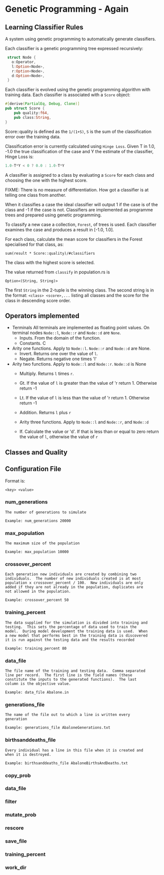# Genetic Programming - Again #

## Learning Classifier Rules

A system using genetic programming to automatically generate
classifiers.  

Each classifier is a genetic programming tree expressed recursively:

```rust
 struct Node {
   o:Operator,
   l:Option<Node>,
   r:Option<Node>,
   d:Option<Node>,
 }
```

Each classifier is evolved using the genetic programming algorithm
with training data. Each classifier is associated with  a `Score` object:

```rust
#[derive(PartialEq, Debug, Clone)]
pub struct Score {
    pub quality:f64,
    pub class:String,
}
```

Score::quality is defined as the `1/(1+S)`, `S` is the sum of the
classification error over the training data.

Classification error is currently calculated using `Hinge Loss`.
Given T in 1.0, -1.0 the true classification of the case and Y the
estimate of the classifier, Hinge Loss is:

```C
1.0-T*Y < 0 ? 0.0 : 1.0-T*Y
```

A classifier is assigned to a class by evaluating a `Score` for each
class and choosing the one with the highest score.

FIXME: There is no measure of differentiation.  How got a classifier
is at telling one class from another.

When it classifies a case the ideal classifier will output 1 if the
case is of the class and -1 if the case is not.  Classifiers are
implemented as programme trees and prepared using genetic programming.

To classify a new case a collection, `Forest`, of trees is used.  Each
classifier examines the case and produces a result in [-1.0, 1.0].

For each class, calculate the mean score for classifiers in the Forest
specialised for that class, as:


```
sum(result * Score::quality)/#classifiers
```

The class with the highest score is selected.

The value returned from `classify` in population.rs is 
```
Option<(String, String)>
```

The first `String` in the 2-tuple is the winning class.  The second
string is in the format: `<class> <score>,...` listing all classes and
the score for the class in descending score order.


## Operators implemented ##

* Terminals All terminals are implemented as floating point values.
  On terminal nodes `Node::l`, `Node::r` and `Node::d` are `None`.
   * Inputs. From the domain of the function.
   * Constants. C
* Arity one functions. Apply to `Node::l`. `Node::r` and `Node::d` are None.
   * Invert. Returns one over the value of `l`.
   * Negate. Returns negative one times 'l'
* Arity two functions. Apply to `Node::l` and `Node::r`. `Node::d` is None
   * Multiply. Returns `l` times `r`.
   * Gt. If the value of `l` is greater than the value of 'r return 1.
   Otherwise return -1

   * Lt. If the value of `l` is less than the value of 'r return 1.
     Otherwise return -1

   * Addition. Returns `l` plus `r`

   * Arity three functions.  Apply to `Node::l` and `Node::r`, and
     `Node::d`
   
   * If. Calculate the value or 'd'.  If that is less than or equal to
     zero return the value of `l`, otherwise the value of `r`

## Classes and Quality

## Configuration File

 Format is:

`<key> <value>`

### num_generations ###

    The number of generations to simulate 

    Example: num_generations 20000

### max_population ###

    The maximum size of the population

    Example: max_population 10000

### crossover_percent ###

    Each generation new individuals are created by combining two
    individuals.  The number of new individuals created is at most
    population x crossover_percent / 100.  New individuals are only
    added if they are not already in the population, duplicates are
    not allowed in the population.

    Example: crossover_percent 50

### training_percent ###

    The data supplied for the simulation is divided into training and
    testing.  This sets the percentage of data used to train the
    model.  During model development the training data is used.  When
    a new model that performs best in the training data is discovered
    it is run against the testing data and the results recorded

    Example: training_percent 80

### data_file ###

    The file name of the training and testing data.  Comma separated
    line per record.  The first line is the field names (these
    constitute the inputs to the generated functions).  The last
    column is the objective value.

    Example: data_file Abalone.in
    

### generations_file ###

    The name of the file out to which a line is written every
    generation

    Example: generations_file AbaloneGenerations.txt

### birthsanddeaths_file ###

    Every individual has a line in this file when it is created and
    when it is destroyed.

    Example: birthsanddeaths_file AbaloneBirthsAndDeaths.txt

### copy_prob ###







### data_file ###
### filter ###
### mutate_prob ###
### rescore ###
### save_file ###
### training_percent ###
### work_dir ###
